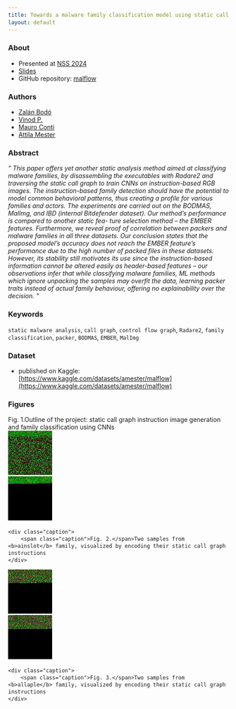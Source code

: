 ```yaml
---
title: Towards a malware family classification model using static call graph instruction visualization
layout: default
---
```


<link rel="stylesheet" href="../../style.css" />

<script src="https://code.jquery.com/jquery-3.2.1.min.js"></script>
<script type="text/javascript" src="https://cdn.jsdelivr.net/gh/pcooksey/bibtex-js@1.0.0/src/bibtex_js.min.js"></script>

<link rel="stylesheet" href="https://maxcdn.bootstrapcdn.com/bootstrap/4.0.0/css/bootstrap.min.css" integrity="sha384-Gn5384xqQ1aoWXA+058RXPxPg6fy4IWvTNh0E263XmFcJlSAwiGgFAW/dAiS6JXm" crossorigin="anonymous">
<script src="https://maxcdn.bootstrapcdn.com/bootstrap/4.0.0/js/bootstrap.min.js" integrity="sha384-JZR6Spejh4U02d8jOt6vLEHfe/JQGiRRSQQxSfFWpi1MquVdAyjUar5+76PVCmYl" crossorigin="anonymous"></script>

<script src="https://cdnjs.cloudflare.com/ajax/libs/ekko-lightbox/5.3.0/ekko-lightbox.min.js" integrity="sha512-Y2IiVZeaBwXG1wSV7f13plqlmFOx8MdjuHyYFVoYzhyRr3nH/NMDjTBSswijzADdNzMyWNetbLMfOpIPl6Cv9g==" crossorigin="anonymous"></script>
<link rel="stylesheet" href="https://cdnjs.cloudflare.com/ajax/libs/ekko-lightbox/5.3.0/ekko-lightbox.css" integrity="sha512-Velp0ebMKjcd9RiCoaHhLXkR1sFoCCWXNp6w4zj1hfMifYB5441C+sKeBl/T/Ka6NjBiRfBBQRaQq65ekYz3UQ==" crossorigin="anonymous" />

<script>
    $().ready(function() {
        $("[data-custom-image]").each(function() {             
            let $img = $("<img class='img-fluid gallery'/>");
            $img.attr({
                src: $(this).data('src')
            });

            let $a = $("<a data-toggle='lightbox' />");
            $a.attr({
                href: $(this).data('src')
            });
            
            ["title", "footer", "gallery"].map(key => {
                if (key in $(this).data()) {
                    $a.data(key, $(this).data(key));
                }
            })
            
            $a.append($img);
            $(this).prepend($a);
        });

        $(document).on('click', '[data-toggle="lightbox"]', function(event) {
            event.preventDefault();
            $(this).ekkoLightbox({
                loadingMessage: "",
                leftArrow: "<span style='color:darkgrey'>❮</span>",
                rightArrow: "<span style='color:darkgrey'>❯</span>"
            });
        });
    });
</script>


### About

* Presented at <a href="https://nsclab.org/nss-socialsec2024/" target="blank">NSS 2024</a>
* <a href="./nss.pdf" target="_blank">Slides</a>
* GitHub repository: <a href="https://github.com/attilamester/malflow" target="_blank">malflow</a>

### Authors

* <a href="https://www.researchgate.net/profile/Zalan-Bodo">Zalán Bodó</a>
* <a href="https://www.researchgate.net/profile/P-Vinod">Vinod P. </a>
* <a href="https://www.researchgate.net/profile/Mauro-Conti">Mauro Conti</a>
* <a href="https://www.researchgate.net/profile/Attila-Mester-2">Attila Mester </a>

### Abstract

<div class="inner" style="font-style: italic">
    <span class="apostrophe apostrophe-l">"</span>
This paper offers yet another static analysis method aimed
at classifying malware families, by disassembling the executables with
Radare2 and traversing the static call graph to train CNNs on
instruction-based RGB images. The instruction-based family detection
should have the potential to model common behavioral patterns, thus
creating a profile for various families and actors. The experiments are
carried out on the BODMAS, MalImg, and IBD (internal Bitdefender
dataset). Our method’s performance is compared to another static fea-
ture selection method – the EMBER features. Furthermore, we reveal
proof of correlation between packers and malware families in all three
datasets. Our conclusion states that the proposed model’s accuracy does
not reach the EMBER feature’s performance due to the high number
of packed files in these datasets. However, its stability still motivates
its use since the instruction-based information cannot be altered easily
as header-based features – our observations infer that while classifying
malware families, ML methods which ignore unpacking the samples may
overfit the data, learning packer traits instead of actual family behaviour,
offering no explainability over the decision.
    <span class="apostrophe apostrophe-r">"</span>
</div>

### Keywords

<div class="inner" style="padding-bottom: 0"></div>

`static malware analysis`<span class="apostrophe">,</span>
`call graph`<span class="apostrophe">,</span>
`control flow graph`<span class="apostrophe">,</span>
`Radare2`<span class="apostrophe">,</span>
`family classification`<span class="apostrophe">,</span>
`packer`<span class="apostrophe">,</span>
`BODMAS`<span class="apostrophe">,</span>
`EMBER`<span class="apostrophe">,</span>
`MalImg`


<div class="inner" style="padding-top: 0"></div>

### Dataset

* published on Kaggle: [https://www.kaggle.com/datasets/amester/malflow](https://www.kaggle.com/datasets/amester/malflow)


### Figures

<div class="inner" data-custom-image data-src="img/flow.png">
    <div class="caption">
        <span class="caption">Fig. 1.</span>Outline of the project: static call graph instruction image generation and family classification using CNNs
    </div>
</div>

<div class="inner row">
    <div class="col-md-6">
    <a data-toggle="lightbox" href="img/ainslot.png" data-gallery="g">
        <img src="img/ainslot.png" class="img-fluid gallery" /></a>
    </div>
    <div class="col-md-6">
    <a data-toggle="lightbox" href="img/ainslot_2.png" data-gallery="g">
        <img src="img/ainslot_2.png" class="img-fluid gallery" /></a>
    </div>
    
    <div class="caption">
        <span class="caption">Fig. 2.</span>Two samples from <b>ainslot</b> family, visualized by encoding their static call graph instructions 
    </div>
</div>

<div class="inner row">
    <div class="col-md-6">
    <a data-toggle="lightbox" href="img/allaple_1.png" data-gallery="g">
        <img src="img/allaple_1.png" class="img-fluid gallery" /></a>
    </div>
    <div class="col-md-6">
    <a data-toggle="lightbox" href="img/allaple_2.png" data-gallery="g">
        <img src="img/allaple_2.png" class="img-fluid gallery" /></a>
    </div>
    
    <div class="caption">
        <span class="caption">Fig. 3.</span>Two samples from <b>allaple</b> family, visualized by encoding their static call graph instructions 
    </div>
</div>